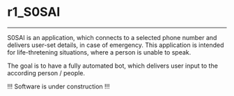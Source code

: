 # r1_S0SAI

------------------------------------------------------------------------
S0SAI is an application, which connects to a selected phone number and delivers user-set details, in case of emergency. This application is intended for life-thretening situations, where a person is unable to speak. 

The goal is to have a fully automated bot, which delivers user input to the according person / people. 

!!! Software is under construction !!!
